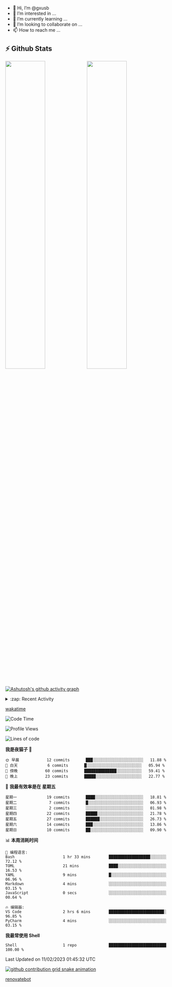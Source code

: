 - 👋 Hi, I’m @gxusb
- 👀 I’m interested in ...
- 🌱 I’m currently learning ...
- 💞️ I’m looking to collaborate on ...
- 📫 How to reach me ...

## ⚡ Github Stats

<p align="left">
  <img width="49.6%" src="https://github-readme-stats.vercel.app/api?username=gxusb&show_icons=true&theme=tokyonight&hide_border=true&locale=cn">
  <img width="49.6%" src="https://github-readme-streak-stats.herokuapp.com?user=gxusb&theme=dark&locale=zh&fire=92DD6B&ring=6FAFDD">
</p>

[![Ashutosh's github activity graph](https://github-readme-activity-graph.cyclic.app/graph?username=gxusb&bg_color=232323&color=ffffff&line=ebebeb&point=96d35f&area=true&hide_border=true)](https://github.com/ashutosh00710/github-readme-activity-graph)

<!---
<p align="left">
    <img width="49.5%" src="https://github-readme-stats.vercel.app/api?username=gxusb&show_icons=true&count_private=true&title_color=006400&text_color=000080&bg_color=30,00FFFF,40E0D0,00CED1&locale=cn">
  <img width="49.5%" src="https://github-readme-stats.vercel.app/api/top-langs/?username=gxusb&title_color=006400&text_color=000080&layout=compact&bg_color=30,00FFFF,40E0D0,00CED1&locale=cn">
</p>
--->

<details>
<summary>:zap: Recent Activity</summary>
<!--START_SECTION:activity-->

1. ❗️ Opened issue [#457](https://github.com/jaywcjlove/linux-command/issues/457) in [jaywcjlove/linux-command](https://github.com/jaywcjlove/linux-command)
2. 🎉 Merged PR [#2](https://github.com/gxusb/gxusb/pull/2) in [gxusb/gxusb](https://github.com/gxusb/gxusb)
3. 🎉 Merged PR [#3](https://github.com/gxusb/gxusb/pull/3) in [gxusb/gxusb](https://github.com/gxusb/gxusb)
4. 🎉 Merged PR [#1](https://github.com/gxusb/gxusb/pull/1) in [gxusb/gxusb](https://github.com/gxusb/gxusb)
5. 🗣 Commented on [#62](https://github.com/nilaoda/N_m3u8DL-RE/issues/62) in [nilaoda/N_m3u8DL-RE](https://github.com/nilaoda/N_m3u8DL-RE)
6. 🗣 Commented on [#5](https://github.com/v03413/ServerStatus-Client/issues/5) in [v03413/ServerStatus-Client](https://github.com/v03413/ServerStatus-Client)
7. 🗣 Commented on [#5](https://github.com/v03413/ServerStatus-Client/issues/5) in [v03413/ServerStatus-Client](https://github.com/v03413/ServerStatus-Client)
8. ❗️ Opened issue [#5](https://github.com/v03413/ServerStatus-Client/issues/5) in [v03413/ServerStatus-Client](https://github.com/v03413/ServerStatus-Client)
9. ❗️ Opened issue [#2233](https://github.com/alist-org/alist/issues/2233) in [alist-org/alist](https://github.com/alist-org/alist)
10. ❗️ Opened issue [#194](https://github.com/cppla/ServerStatus/issues/194) in [cppla/ServerStatus](https://github.com/cppla/ServerStatus)

<!--END_SECTION:activity-->
</details>


[wakatime](https://wakatime.com/dashboard)
<!--START_SECTION:waka-->
![Code Time](http://img.shields.io/badge/Code%20Time-36%20hrs%2023%20mins-blue)

![Profile Views](http://img.shields.io/badge/%E4%B8%AA%E4%BA%BA%E8%B5%84%E6%96%99%E8%A7%82%E7%9C%8B%E6%AC%A1%E6%95%B0-10-blue)

![Lines of code](https://img.shields.io/badge/%E4%BB%8E%E3%80%8CHello%20World%E3%80%8D%E8%B5%B7%E6%88%91%E5%B7%B2%E7%BB%8F%E5%86%99%E4%BA%86-892%20%E8%A1%8C%E4%BB%A3%E7%A0%81-blue)

**我是夜猫子 🦉** 

```text
🌞 早晨            12 commits       ███░░░░░░░░░░░░░░░░░░░░░░   11.88 % 
🌆 白天             6 commits       █░░░░░░░░░░░░░░░░░░░░░░░░   05.94 % 
🌃 傍晚            60 commits       ██████████████░░░░░░░░░░░   59.41 % 
🌙 晚上            23 commits       █████░░░░░░░░░░░░░░░░░░░░   22.77 % 

```
📅 **我最有效率是在 星期五** 

```text
星期一             19 commits       ████░░░░░░░░░░░░░░░░░░░░░   18.81 % 
星期二              7 commits       █░░░░░░░░░░░░░░░░░░░░░░░░   06.93 % 
星期三              2 commits       ░░░░░░░░░░░░░░░░░░░░░░░░░   01.98 % 
星期四             22 commits       █████░░░░░░░░░░░░░░░░░░░░   21.78 % 
星期五             27 commits       ██████░░░░░░░░░░░░░░░░░░░   26.73 % 
星期六             14 commits       ███░░░░░░░░░░░░░░░░░░░░░░   13.86 % 
星期日             10 commits       ██░░░░░░░░░░░░░░░░░░░░░░░   09.90 % 

```


📊 **本周消耗时间** 

```text
💬 编程语言: 
Bash                     1 hr 33 mins        ██████████████████░░░░░░░   72.12 % 
TOML                     21 mins             ████░░░░░░░░░░░░░░░░░░░░░   16.53 % 
YAML                     9 mins              █░░░░░░░░░░░░░░░░░░░░░░░░   06.96 % 
Markdown                 4 mins              ░░░░░░░░░░░░░░░░░░░░░░░░░   03.15 % 
JavaScript               0 secs              ░░░░░░░░░░░░░░░░░░░░░░░░░   00.64 % 

🔥 编辑器: 
VS Code                  2 hrs 6 mins        ████████████████████████░   96.85 % 
PyCharm                  4 mins              ░░░░░░░░░░░░░░░░░░░░░░░░░   03.15 % 

```

**我最常使用 Shell** 

```text
Shell                    1 repo              █████████████████████████   100.00 % 

```



 Last Updated on 11/02/2023 01:45:32 UTC
<!--END_SECTION:waka-->

<!-- waka-box start -->
<!-- waka-box end -->

[![github contribution grid snake animation](https://raw.githubusercontent.com/gxusb/gxusb/output/github-contribution-grid-snake.svg)](https://github.com/gxusb)

<!---
gxusb/gxusb is a ✨ special ✨ repository because its `README.md` (this file) appears on your GitHub profile.
You can click the Preview link to take a look at your changes.
--->

[renovatebot](https://app.renovatebot.com/dashboard)
